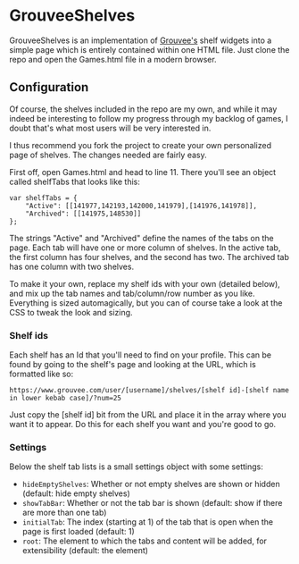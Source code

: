 # GrouveeShelves

GrouveeShelves is an implementation of [Grouvee's](grouvee.com) shelf widgets into a simple page which is entirely contained within one HTML file. Just clone the repo and open the Games.html file in a modern browser.

## Configuration

Of course, the shelves included in the repo are my own, and while it may indeed be interesting to follow my progress through my backlog of games, I doubt that's what most users will be very interested in.

I thus recommend you fork the project to create your own personalized page of shelves. The changes needed are fairly easy.

First off, open Games.html and head to line 11. There you'll see an object called shelfTabs that looks like this:

    var shelfTabs = {
        "Active": [[141977,142193,142000,141979],[141976,141978]],
        "Archived": [[141975,148530]]
    };

The strings "Active" and "Archived" define the names of the tabs on the page. Each tab will have one or more column of shelves. In the active tab, the first column has four shelves, and the second has two. The archived tab has one column with two shelves.

To make it your own, replace my shelf ids with your own (detailed below), and mix up the tab names and tab/column/row number as you like. Everything is sized automagically, but you can of course take a look at the CSS to tweak the look and sizing.

### Shelf ids

Each shelf has an Id that you'll need to find on your profile. This can be found by going to the shelf's page and looking at the URL, which is formatted like so:

    https://www.grouvee.com/user/[username]/shelves/[shelf id]-[shelf name in lower kebab case]/?num=25
    
Just copy the [shelf id] bit from the URL and place it in the array where you want it to appear. Do this for each shelf you want and you're good to go.

### Settings

Below the shelf tab lists is a small settings object with some settings:

 - `hideEmptyShelves`: Whether or not empty shelves are shown or hidden (default: hide empty shelves)
 - `showTabBar`: Whether or not the tab bar is shown (default: show if there are more than one tab)
 - `initialTab`: The index (starting at 1) of the tab that is open when the page is first loaded (default: 1)
 - `root`: The element to which the tabs and content will be added, for extensibility (default: the <body> element)
